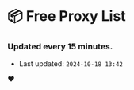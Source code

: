 # :package: Free Proxy List
### Updated every 15 minutes.

- Last updated: `2024-10-18 13:42`

:heart:
